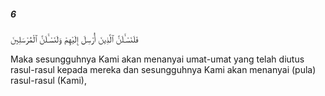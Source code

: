 ##### 6

<span class="ayah">فَلَنَسْـَٔلَنَّ ٱلَّذِينَ أُرْسِلَ إِلَيْهِمْ وَلَنَسْـَٔلَنَّ ٱلْمُرْسَلِينَ</span>

<span class="ayah_translation">Maka sesungguhnya Kami akan menanyai umat-umat yang telah diutus rasul-rasul kepada mereka dan sesungguhnya Kami akan menanyai (pula) rasul-rasul (Kami),</span>
